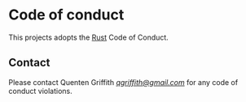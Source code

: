 # Code of conduct

This projects adopts the [Rust](https://www.rust-lang.org/policies/code-of-conduct) Code of Conduct. 

## Contact

Please contact Quenten Griffith *qgriffith@gmail.com* for any code of conduct violations.
